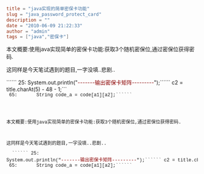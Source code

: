 ```toml
title = "java实现的简单密保卡功能"
slug = "java_password_protect_card"
description = ""
date = "2010-06-09 21:22:33"
author = "admin"
tags = ["java","密保卡"]
```

<p>本文概要:使用java实现简单的密保卡功能:获取3个随机密保位,通过密保位获得密码.</p>  <p>这同样是今天笔试遇到的题目,一字没填..悲剧..</p>  `````` 25:
System.out.println(&quot;<span style="color: #8b0000">-------输出密保卡矩阵---------</span>&quot;);`````` c2 = title.charAt(5) - 48 - 1;```<pre style="background-color: #ea
eaea; margin: 0em; width: 100%; font-family: consolas,&#39;Courier New&#39;,courier,monospace; font-size: 12px"> 65:       String code_a = code[a1][a2];``````


<!--more-->

<p>本文概要:使用java实现简单的密保卡功能:获取3个随机密保位,通过密保位获得密码.</p>  <p>这同样是今天笔试遇到的题目,一字没填..悲剧..</p>  `````` 25:
System.out.println(&quot;<span style="color: #8b0000">-------输出密保卡矩阵---------</span>&quot;);`````` c2 = title.charAt(5) - 48 - 1;```<pre style="background-color: #ea
eaea; margin: 0em; width: 100%; font-family: consolas,&#39;Courier New&#39;,courier,monospace; font-size: 12px"> 65:       String code_a = code[a1][a2];``````
